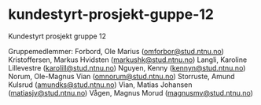 # kundestyrt-prosjekt-guppe-12
Kundestyrt prosjekt  gruppe 12

Gruppemedlemmer:
Forbord, Ole Marius (omforbor@stud.ntnu.no)
Kristoffersen, Markus Hvidsten (markushk@stud.ntnu.no)
Langli, Karoline Lillevestre (karolill@stud.ntnu.no)
Nguyen, Kenny (kennyn@stud.ntnu.no)
Norum, Ole-Magnus Vian (omnorum@stud.ntnu.no)
Storruste, Amund Kulsrud (amundks@stud.ntnu.no)
Vian, Matias Johansen (matiasjv@stud.ntnu.no)
Vågen, Magnus Morud (magnusmv@stud.ntnu.no)
